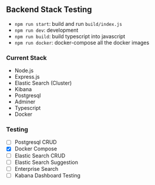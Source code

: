 ## Backend Stack Testing

- `npm run start`: build and run `build/index.js`
- `npm run dev`: development
- `npm run build`: build typescript into javascript
- `npm run docker`: docker-compose all the docker images

### Current Stack
  - Node.js
  - Express.js
  - Elastic Search (Cluster)
  - Kibana
  - Postgresql
  - Adminer
  - Typescript
  - Docker

### Testing
  - [ ] Postgresql CRUD
  - [x] Docker Compose 
  - [ ] Elastic Search CRUD
  - [ ] Elastic Search Suggestion
  - [ ] Enterprise Search
  - [ ] Kabana Dashboard Testing